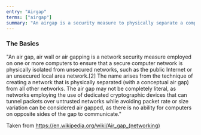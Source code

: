 ```yaml
---
entry: "Airgap"
terms: ["airgap"]
summary: "An airgap is a security measure to physically separate a computer or device from all other networks, such as the Internet."
---
```


### The Basics

"An air gap, air wall or air gapping is a network security measure employed on one or more computers to ensure that a secure computer network is physically isolated from unsecured networks, such as the public Internet or an unsecured local area network.[2] The name arises from the technique of creating a network that is physically separated (with a conceptual air gap) from all other networks. The air gap may not be completely literal, as networks employing the use of dedicated cryptographic devices that can tunnel packets over untrusted networks while avoiding packet rate or size variation can be considered air gapped, as there is no ability for computers on opposite sides of the gap to communicate."

Taken from https://en.wikipedia.org/wiki/Air_gap_(networking)
